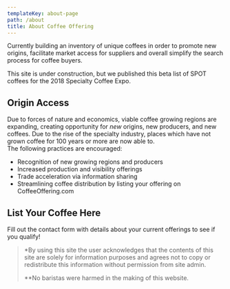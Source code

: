 ```yaml
---
templateKey: about-page
path: /about
title: About Coffee Offering
---
```

Currently building an inventory of unique coffees in order to promote new origins, facilitate market access for suppliers and overall simplify the search process for coffee buyers.

This site is under construction, but we published this beta list of SPOT coffees for the 2018 Specialty Coffee Expo.

## Origin Access

Due to forces of nature and economics, viable coffee growing regions are expanding, creating opportunity for _new_ origins, new producers, and new coffees. Due to the rise of the specialty industry, places which have not grown coffee for 100 years or more are now able to.\
The following practices are encouraged:

* Recognition of new growing regions and producers
* Increased production and visibility offerings
* Trade acceleration via information sharing
* Streamlining coffee distribution by listing your offering on CoffeeOffering.com

## List Your Coffee Here

Fill out the contact form with details about your current offerings to see if you qualify!

> \*By using this site the user acknowledges that the contents of this site are solely for information purposes and agrees not to copy or redistribute this information without permission from site admin.
>
> \*\*No baristas were harmed in the making of this website.
